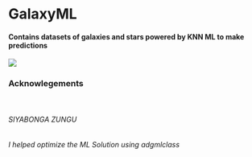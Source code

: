 # GalaxyML

<h4>Contains datasets of galaxies and stars powered by KNN ML to make predictions</h4>

<img src="https://media.istockphoto.com/photos/space-background-wiht-stars-stock-image-picture-id1287901429?b=1&k=20&m=1287901429&s=170667a&w=0&h=RH6-KPEq-WYftCxoKnQixr8SOwyHlWr8F8EfloDmTxg=">

<h3>Acknowlegements</h3>
<br>
<h6>SIYABONGA ZUNGU</h6>
<h6>I helped optimize the ML Solution using adgmlclass</h6>
